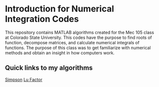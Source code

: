 # Introduction for Numerical Integration Codes 
This repository contains MATLAB algorithms created for the Mec 105 class at Colorado State University. This codes have the purpose to find roots of function, decompose matrices, and calculate numerical integrals of functions. The purpose of this class was to get familiarize with numerical methods and obtain an insight in how computers work.

## Quick links to my algorithms
[Simpson](https://github.com/quintero7/Applied-Numerical-Methods-with-MATLAB-Algorithms/tree/master/Simpson%20algorithm)
[Lu Factor](https://github.com/quintero7/Applied-Numerical-Methods-with-MATLAB-Algorithms/tree/master/Lu%20Factor%20Algorithm)
